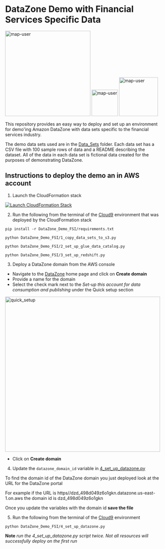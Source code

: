 # DataZone Demo with Financial Services Specific Data

<img width="275" alt="map-user" src="https://img.shields.io/badge/cloudformation template deployments-61-blue"> <img width="85" alt="map-user" src="https://img.shields.io/badge/views-1677-green"> <img width="125" alt="map-user" src="https://img.shields.io/badge/unique visits-063-green">

This repository provides an easy way to deploy and set up an environment for demo'ing Amazon DataZone with data sets specific to the financial services industry.

The demo data sets used are in the [Data_Sets](https://github.com/ev2900/DataZone_Demo_FSI/tree/main/Data_Sets) folder. Each data set has a CSV file with 100 sample rows of data and a README describing the dataset. All of the data in each data set is fictional data created for the purposes of demonstrating DataZone.

## Instructions to deploy the demo an in AWS account

1. Launch the CloudFormation stack

[![Launch CloudFormation Stack](https://sharkech-public.s3.amazonaws.com/misc-public/cloudformation-launch-stack.png)](https://console.aws.amazon.com/cloudformation/home#/stacks/new?stackName=data-zone-fsi&templateURL=https://sharkech-public.s3.amazonaws.com/misc-public/0_data_zone_fsi_cloudformation.yaml)

2. Run the following from the terminal of the [Cloud9](https://us-east-1.console.aws.amazon.com/cloud9control/home) environment that was deployed by the CloudFormation stack

```pip install -r DataZone_Demo_FSI/requirements.txt```

```python DataZone_Demo_FSI/1_copy_data_sets_to_s3.py```

```python DataZone_Demo_FSI/2_set_up_glue_data_catalog.py```

```python DataZone_Demo_FSI/3_set_up_redshift.py```

3. Deploy a DataZone domain from the AWS console

* Navigate to the [DataZone](https://us-east-1.console.aws.amazon.com/datazone/home) home page and click on **Create domain**
* Provide a name for the domain
* Select the check mark next to the *Set-up this account for data consumption and publishing* under the Quick setup section

<img width="500" alt="quick_setup" src="https://github.com/ev2900/DataZone_Demo_FSI/blob/main/README/quick_setup_button.png">

* Click on **Create domain**

4. Update the ```datazone_domain_id``` variable in [4_set_up_datazone.py](https://github.com/ev2900/DataZone_Demo_FSI/blob/main/4_set_up_datazone.py)

To find the domain id of the DataZone domain you just deployed look at the URL for the DataZone portal

For example if the URL is https//dzd_498d049z6o1gkn.datazone.us-east-1.on.aws the domain id is dzd_498d049z6o1gkn

Once you update the variables with the domain id **save the file**

5. Run the following from the terminal of the [Cloud9](https://us-east-1.console.aws.amazon.com/cloud9control/home) environment

```python DataZone_Demo_FSI/4_set_up_datazone.py```

**Note** *run the 4_set_up_datazone.py script twice. Not all resources will successfully deploy on the first run*
